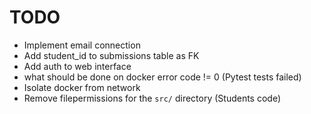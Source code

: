 # TODO
- Implement email connection
- Add student_id to submissions table as FK
- Add auth to web interface
- what should be done on docker error code != 0 (Pytest tests failed)
- Isolate docker from network
- Remove filepermissions for the `src/` directory (Students code)

